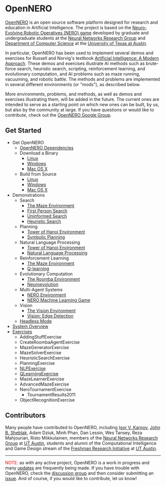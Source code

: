 # OpenNERO #

[OpenNERO](http://nn.cs.utexas.edu/?opennero) is an open source software platform designed for
research and education in Artificial Intelligence. The project is based on the
[Neuro-Evolving Robotic Operatives (NERO) game](http://www.nerogame.org/) developed by graduate
and undergraduate students at the  [Neural Networks Research Group](http://nn.cs.utexas.edu/) and
[Department of Computer Science](http://www.cs.utexas.edu/) at the
[University of Texas at Austin](http://www.utexas.edu/).

In particular, OpenNERO has been used to implement several demos and exercises for Russell
and Norvig's textbook [Artificial Intelligence: A Modern Approach](http://aima.cs.berkeley.edu/).  These
demos and exercises illustrate AI methods such as brute-force search, heuristic search, scripting,
reinforcement learning, and evolutionary computation, and AI problems such as maze running,
vacuuming, and robotic battle. The methods and problems are implemented in several different
environments (or "mods"), as described below.

More environments, problems, and methods, as well as demos and exercises illustrating them, will
be added in the future. The current ones are intended to serve as a starting point on which new
ones can be built, by us, but also by the community at large. If you have questions or would like to contribute, check out the [OpenNERO Google Group](http://groups.google.com/group/opennero).

## Get Started ##

  * Get OpenNERO
    * [OpenNERO Dependencies](wiki/OpenNERODependencies)
    * Download a Binary
      * [Linux](wiki/DownloadingOpenNero)
      * [Windows](wiki/DownloadingOpenNeroWindows)
      * [Mac OS X](wiki/DownloadingOpenNeroOSX)
    * Build from Source
      * [Linux](wiki/BuildingOpenNero)
      * [Windows](wiki/BuildingOpenNeroWindows)
      * [Mac OS X](wiki/BuildingOpenNeroOSX)
  * Demonstrations
    * Search
      * [The Maze Environment](wiki/MazeMod)
      * [First Person Search](wiki/FirstPersonSearch)
      * [Uninformed Search](wiki/BruteForceSearch)
      * [Heuristic Search](wiki/HeuristicSearch)
    * Planning
      * [Tower of Hanoi Environment](wiki/BlocksWorldMod)
      * [Symbolic Planning](wiki/SymbolicPlanning)
    * Natural Language Processing
      * [Tower of Hanoi Environment](wiki/BlocksWorldModNLP)
      * [Natural Language Processing](wiki/NLP)
    * Reinforcement Learning
      * [The Maze Environment](wiki/MazeModQ)
      * [Q-learning](wiki/QLearning)
    * Evolutionary Computation
      * [The Roomba Environment](wiki/RoombaMod)
      * [Neuroevolution](wiki/NeuroEvolution)
    * Multi-Agent Systems
      * [NERO Environment](wiki/NeroMod)
      * [NERO Machine Learning Game](wiki/NeroGame)
    * Vision
      * [The Vision Environment](wiki/VisionMod)
      * [Vision: Edge Detection](wiki/EdgeDetection)
    * [Headless Mode](wiki/RunningOpenNeroHeadless)
  * [System Overview](wiki/SystemOverview)
  * [Exercises](wiki/OpenNeroExercises)
    * AddingStuffExercise
    * CreateRoombaAgentExercise
    * MazeGeneratorExercise
    * MazeSolverExercise
    * HeuristicSearchExercise
    * PlanningExercise
    * [NLPExercise](wiki/NLPExercise)
    * [QLearningExercise](wiki/QLearningExercise)
    * MazeLearnerExercise
    * AdvancedMazeExercise
    * NeroTournamentExercise
      * TournamentResults2011
    * ObjectRecognitionExercise

## Contributors ##

Many people have contributed to OpenNERO, including [Igor V. Karpov](http://www.cs.utexas.edu/~ikarpov/), [John B. Sheblak](http://www.jbsheblak.com/), Adam Dziuk, Minh Phan, Dan Lessin, Wes Tansey, Reza Mahjourian, Risto Miikkulainen, members of the [Neural Networks Research Group](http://nn.cs.utexas.edu/) at [UT Austin](http://www.utexas.edu/), students and alumni of the Computational Intelligence and Game Design stream of the [Freshman Research Initiative](http://fri.cns.utexas.edu/) at [UT Austin](http://www.utexas.edu/).


---


<font color='red'>NOTE:</font> as with any active project, OpenNERO is a work in progress and many [updates](https://github.com/nnrg/opennero) are frequently being made. If you have trouble with OpenNERO, check the [discussion group](http://groups.google.com/group/opennero) and then consider submitting an [issue](http://code.google.com/p/opennero/issues). And of course, if you would like to contribute, let us know!
